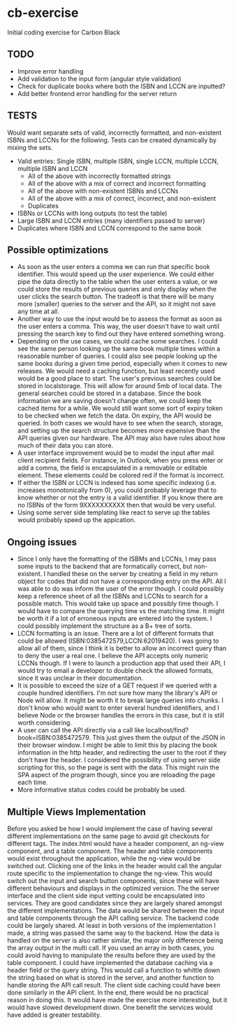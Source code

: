 # cb-exercise
Initial coding exercise for Carbon Black

## TODO 
- Improve error handling
- Add validation to the input form (angular style validation)
- Check for duplicate books where both the ISBN and LCCN are inputted?
- Add better frontend error handling for the server return

## TESTS
Would want separate sets of valid, incorrectly formatted, and non-existent ISBNs and LCCNs for the following. Tests can be created dynamically by mixing the sets.
- Valid entries: Single ISBN, multiple ISBN, single LCCN, multiple LCCN, multiple ISBN and LCCN 
  - All of the above with incorrectly formatted strings
  - All of the above with a mix of correct and incorrect formatting
  - All of the above with non-existent ISBNs and LCCNs
  - All of the above with a mix of correct, incorrect, and non-existent
  - Duplicates
- ISBNs or LCCNs with long outputs (to test the table)
- Large ISBN and LCCN entries (many identifiers passed to server)
- Duplicates where ISBN and LCCN correspond to the same book

## Possible optimizations
- As soon as the user enters a comma we can run that specific book identifier. This would speed up the user experience. We could either pipe the data directly to the table when the user enters a value, or we could store the results of previous queries and only display when the user clicks the search button. The tradeoff is that there will be many more (smaller) queries to the server and the API, so it might not save any time at all. 
- Another way to use the input would be to assess the format as soon as the user enters a comma. This way, the user doesn't have to wait until pressing the search key to find out they have entered something wrong.
- Depending on the use cases, we could cache some searches. I could see the same person looking up the same book multiple times within a reasonable number of queries. I could also see people looking up the same books during a given time period, especially when it comes to new releases. We would need a caching function, but least recently used would be a good place to start. The user's previous searches could be stored in localstorage. This will allow for around 5mb of local data. The general searches could be stored in a database. Since the book information we are saving doesn't change often, we could keep the cached items for a while. We would still want some sort of expiry token to be checked when we fetch the data. On expiry, the API would be queried. In both cases we would have to see when the search, storage, and setting up the search structure becomes more expensive than the API queries given our hardware. The API may also have rules about how much of their data you can store.
- A user interface improvement would be to model the input after mail client recipient fields. For instance, in Outlook, when you press enter or add a comma, the field is encapsulated in a removable or editable element. These elements could be colored red if the format is incorrect. 
- If either the ISBN or LCCN is indexed has some specific indexing (i.e. increases monotonically from 0), you could probably leverage that to know whether or not the entry is a valid identifier. If you know there are no ISBNs of the form 9XXXXXXXXXX then that would be very useful.
- Using some server side templating like react to serve up the tables would probably speed up the appication.

## Ongoing issues
- Since I only have the formatting of the ISBMs and LCCNs, I may pass some inputs to the backend that are formatically correct, but non-existent. I handled these on the server by creating a field in my return object for codes that did not have a corresponding entry on the API. All I was able to do was inform the user of the error though. I could possibly keep a reference sheet of all the ISBNs and LCCNs to search for a possible match. This would take up space and possibly time though. I would have to compare the querying time vs the matching time. It might be worth it if a lot of erroneous inputs are entered into the system. I could possibly implement the structure as a B+ tree of sorts. 
- LCCN formatting is an issue. There are a lot of different formats that could be allowed (ISBN:0385472579,LCCN:62019420). I was going to allow all of them, since I think it is better to allow an incorrect query than to deny the user a real one. I believe the API accepts only numeric LCCNs though. If I were to launch a production app that used their API, I would try to email a developer to double check the allowed formats, since it was unclear in their documentation.
- It is possible to exceed the size of a GET request if we queried with a couple hundred identifiers. I'm not sure how many the library's API or Node will allow. It might be worth it to break large queries into chunks. I don't know who would want to enter several hundred identifiers, and I believe Node or the browser handles the errors in this case, but it is still worth considering.
- A user can call the API directly via a call like localhost/find?book=ISBN:0385472579. This just gives them the output of the JSON in their browser window. I might be able to limit this by placing the book information in the http header, and redirecting the user to the root if they don't have the header. I considered the possibility of using server side scripting for this, so the page is sent with the data. This might ruin the SPA aspect of the program though, since you are reloading the page each time. 
- More informative status codes could be probably be used. 

## Multiple Views Implementation
  Before you asked be how I would implement the case of having several different implementations on the same page to avoid git checkouts for different tags. The index.html would have a header component, an ng-view component, and a table component. The header and table components would exist throughout the application, while the ng-view would be switched out. 
  Clicking one of the links in the header would call the angular route specific to the implementation to change the ng-view. This would switch out the input and search button components, since these will have different behaviours and displays in the optimized version. The the server interface and the client side input vetting could be encapsulated into services. They are good candidates since they are largely shared amongst the different implementations. The data would be shared between the input and table components through the API calling service. 
  The backend code could be largely shared. At least in both versions of the implementation I made, a string was passed the same way to the backend. How the data is handled on the server is also rather similar, the major only difference being the array output in the multi call. If you used an array in both cases, you could avoid having to manipulate the results before they are used by the table component. 
  I could have implemented the database caching via a header field or the query string. This would call a function to whittle down the string based on what is stored in the server, and another function to handle storing the API call result. The client side caching could have been done similarly in the API client. 
  In the end, there would be no practical reason in doing this. It would have made the exercise more interesting, but it would have slowed development down. One benefit the services would have added is greater testability.
